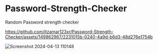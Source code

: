 # Password-Strength-Checker
Random Password strength checker


https://github.com/itzamar123xr/Password-Strength-Checker/assets/149862967/2231015b-0240-4a9d-b6d3-48d276e1754b

![Screenshot 2024-04-13 110148](https://github.com/itzamar123xr/Password-Strength-Checker/assets/149862967/da0e7b4a-99fc-4b34-8a96-69dbfff6864f)
